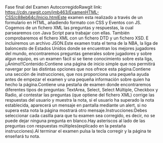 Fase final del Examen AutocorregidoRawgit link: https://cdn.rawgit.com/jmb463/ExamenHTML-CSS/c88eb64c/Inicio.htmlEste examen esta realizado a través de un formulario en HTML, añadiendo formato con CSS y Eventos con JS. Cogemos de un fichero XML las preguntas y respuestas, la cual parsearemos con Java Script para trabajar con ellas. También comprobaremos el fichero XML con un fichero DTD y un fichero XSD. E incluiremos un archivo JSON.Este examen trata el tema de la NBA, la liga de baloncesto de Estados Unidos donde se encuentran los mejores jugadores del mundo, encontraremos preguntas generales sobre jugadores y sobre algun equipo, es un examen fácil si se tiene conocimiento sobre esta liga,¡¡Ánimo!!Contenido:Contiene una página de inicio simple que nos permitirá navergar por las distintas opciones que nos ofrece esta página.Contiene una sección de instrucciones, que nos proporciona una pequeña ayuda antes de empezar el examen y una pequeña información sobre quien ha hecho la página.Contiene una pestaña de examen donde encontraremos diferentes tipos de preguntas: TextArea, Select, Select Múltiple, Checkbox y Radio, al contestar las preguntas (que optiene del fichero XML) corrige las respuestas del usuario y muestra la nota, si el usuario ha superado la nota establecida, aparecerá un mensaje en pantalla mediante un alert, si no supera esta nota la página mostrará otro mensaje.Instrucciones:Debes seleccionar cada casilla para que tu examen sea corregido, es decir, no se puede dejar ninguna pregunta en blanco.Hay asteriscos al lado de las preguntas con respuestas múltiples(explicado en la pestaña instrucciones).Al terminar el examen pulsa la tecla corregir y la página te enseñará tu nota.
